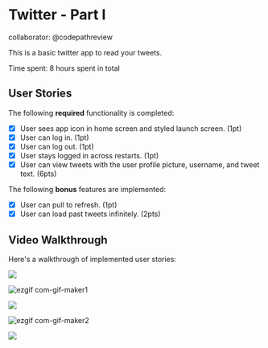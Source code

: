 # Twitter - Part I

collaborator: @codepathreview

This is a basic twitter app to read your tweets.

Time spent: 8 hours spent in total

## User Stories

The following **required** functionality is completed:

- [x] User sees app icon in home screen and styled launch screen. (1pt)
- [x] User can log in. (1pt)
- [x] User can log out. (1pt)
- [x] User stays logged in across restarts. (1pt)
- [x] User can view tweets with the user profile picture, username, and tweet text. (6pts)

The following **bonus** features are implemented:

- [x] User can pull to refresh. (1pt)
- [x] User can load past tweets infinitely. (2pts)

## Video Walkthrough

Here's a walkthrough of implemented user stories:

![](https://i.imgur.com/mA0Sxz4.gif)

![ezgif com-gif-maker1](https://user-images.githubusercontent.com/91364746/138345928-e83406af-d77c-4551-a760-664db3a8d693.gif)


![](https://i.imgur.com/Yz48NvT.gif)

![ezgif com-gif-maker2](https://user-images.githubusercontent.com/91364746/138346029-206be5e8-7158-4951-b184-a8b945f3de6d.gif)



![](https://i.imgur.com/buiAnrQ.gif)



